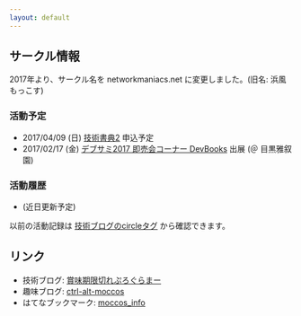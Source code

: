 ```yaml
---
layout: default
---
```

## サークル情報
2017年より、サークル名を networkmaniacs.net に変更しました。(旧名: 浜風もっこす)  

### 活動予定
* 2017/04/09 (日) [技術書典2](https://techbookfest.org/) 申込予定
* 2017/02/17 (金) [デブサミ2017 即売会コーナー DevBooks](http://www.slideshare.net/devsumi/developers-summit-2017-69704708)
 出展 (＠ 目黒雅叙園)

### 活動履歴
* (近日更新予定)

以前の活動記録は [技術ブログのcircleタグ](http://moccosblue.blogspot.jp/search/label/circle) から確認できます。

## リンク

* 技術ブログ: [賞味期限切れぷろぐらまー](http://moccosblue.blogspot.jp/)
* 趣味ブログ: [ctrl-alt-moccos](http://d.hatena.ne.jp/moccos_info/)
* はてなブックマーク: [moccos_info](http://b.hatena.ne.jp/moccos_info/)

<!--
## ソフトウェア

### 自前

* [fluent-plugin-websocket](https://github.com/moccos/fluent-plugin-websocket) (2013, Ruby)
+ [fluent-plugin-top](https://github.com/moccos/fluent-plugin-top) (2016, Ruby)
* [MikuMikuDance+Kinect用DLLの選択機能つき改造版](https://github.com/moccos/DxOpenNIProxy) (2011, C++)

### Contribution

* [OpenTween](https://github.com/opentween/OpenTween) (C#)
  * サムネ右クリックからGoogle画像検索する機能
  * ネットワーク周りのエラー修正
* [GitBucket](https://github.com/gitbucket/gitbucket) (Scala)
  * ページタイトルに現在の階層情報を追加
-->
